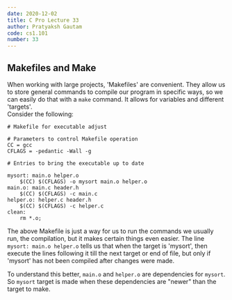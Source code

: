 ```yaml
---
date: 2020-12-02
title: C Pro Lecture 33 
author: Pratyaksh Gautam
code: cs1.101
number: 33
---
```


## Makefiles and Make
When working with large projects, 'Makefiles' are convenient. They allow us to store general commands to compile our program in specific ways, so we can easily do that with a `make` command. It allows for variables and different 'targets'.  
Consider the following:

```make
# Makefile for executable adjust

# Parameters to control Makefile operation
CC = gcc
CFLAGS = -pedantic -Wall -g

# Entries to bring the executable up to date

mysort: main.o helper.o
	$(CC) $(CFLAGS) -o mysort main.o helper.o
main.o: main.c header.h
	$(CC) $(CFLAGS) -c main.c
helper.o: helper.c header.h
	$(CC) $(CFLAGS) -c helper.c
clean:
	rm *.o;
```

The above Makefile is just a way for us to run the commands we usually run, the compilation, but it makes certain things even easier.
The line `mysort: main.o helper.o` tells us that when the target is 'mysort', then execute the lines following it till the next target or end of file, but only if 'mysort' has not been compiled after changes were made.

To understand this better, `main.o` and `helper.o` are dependencies for `mysort`. So `mysort` target is made when these dependencies are "newer" than the target to make.  


